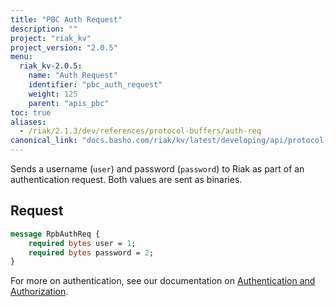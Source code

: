 ```yaml
---
title: "PBC Auth Request"
description: ""
project: "riak_kv"
project_version: "2.0.5"
menu:
  riak_kv-2.0.5:
    name: "Auth Request"
    identifier: "pbc_auth_request"
    weight: 125
    parent: "apis_pbc"
toc: true
aliases:
  - /riak/2.1.3/dev/references/protocol-buffers/auth-req
canonical_link: "docs.basho.com/riak/kv/latest/developing/api/protocol-buffers/auth-req"
---
```


Sends a username (`user`) and password (`password`) to Riak as part of
an authentication request. Both values are sent as binaries.

## Request

```protobuf
message RpbAuthReq {
    required bytes user = 1;
    required bytes password = 2;
}
```

For more on authentication, see our documentation on [Authentication and Authorization](/riak/kv/2.0.5/using/security/basics).
